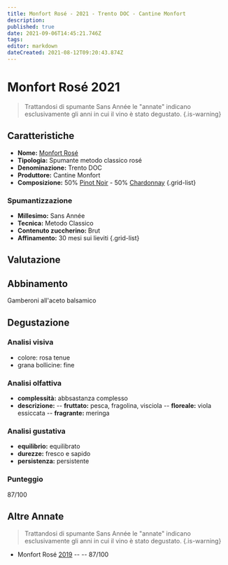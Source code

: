 ```yaml
---
title: Monfort Rosé - 2021 - Trento DOC - Cantine Monfort
description: 
published: true
date: 2021-09-06T14:45:21.746Z
tags: 
editor: markdown
dateCreated: 2021-08-12T09:20:43.874Z
---
```


# Monfort Rosé 2021

> Trattandosi di spumante Sans Année le "annate" indicano esclusivamente gli anni in cui il vino è stato degustato.
{.is-warning}


## Caratteristiche
- **Nome:** [Monfort Rosé](/vini/Italia/Trentino/Cantine-Monfort/Monfort-Rose/scheda-globale)
- **Tipologia:** Spumante metodo classico rosé
- **Denominazione:** Trento DOC 
- **Produttore:** Cantine Monfort 
- **Composizione:** 50% [Pinot Noir](/vitigni/Francia/pinot-noir) - 50% [Chardonnay](/vitigni/Francia/chardonnay)
{.grid-list}

### Spumantizzazione
- **Millesimo:** Sans Année
- **Tecnica:** Metodo Classico
- **Contenuto zuccherino:** Brut
- **Affinamento:** 30 mesi sui lieviti
{.grid-list}

## Valutazione

<span class="valutazione"><span class="star-3"></span></span>

## Abbinamento
Gamberoni all'aceto balsamico

## Degustazione

### Analisi visiva
- colore: rosa tenue
- grana bollicine: fine

### Analisi olfattiva
- **complessità:**  abbsastanza complesso
- **descrizione:**
-- **fruttato:** pesca, fragolina, visciola
-- **floreale:** viola essiccata
-- **fragrante:** meringa 

### Analisi gustativa
- **equilibrio:** equilibrato
- **durezze:** fresco e sapido
- **persistenza:** persistente

### Punteggio
<span class="valutazione">87/100</span>

## Altre Annate
> Trattandosi di spumante Sans Année le "annate" indicano esclusivamente gli anni in cui il vino è stato degustato.
{.is-warning}

- Monfort Rosé [2019](/vini/Italia/Trentino/Cantine-Monfort/Monfort-Rose/2019) -- <span class="star-3"></span> -- 87/100


 